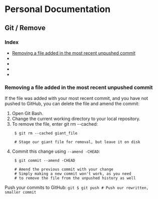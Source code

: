 # Personal Documentation
## Git / Remove

### Index
- [Removing a file added in the most recent unpushed commit](#Removing-a-file-added-in-the-most-recent-unpushed-commit)
- [](./)
- [](./)
- [](./)
- [](./)

### Removing a file added in the most recent unpushed commit
If the file was added with your most recent commit, and you have not pushed to GitHub, you can delete the file and amend the commit:

1. Open Git Bash.
1. Change the current working directory to your local repository.
1. To remove the file, enter git rm --cached:
   ```git
    $ git rm --cached giant_file
    
    # Stage our giant file for removal, but leave it on disk
   ```
1. Commit this change using `--amend -CHEAD`:
   ```git
    $ git commit --amend -CHEAD
    
    # Amend the previous commit with your change
    # Simply making a new commit won't work, as you need
    # to remove the file from the unpushed history as well
    ```
Push your commits to GitHub:
    ```git
    $ git push
    # Push our rewritten, smaller commit    
    ```